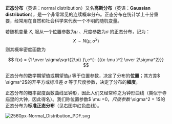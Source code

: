 **正态分布**（英语：normal distribution）又名**高斯分布**（英语：**Gaussian distribution**），是一个非常常见的连续概率分布。正态分布在统计学上十分重要，经常用在自然和社会科学来代表一个不明的随机变量。

若随机变量 $X$, 服从一个位置参数为$\mu$ 、尺度参数为$\sigma$ 的正态分布，记为：
$$
X \sim N(\mu,\sigma^2)
$$
则其概率密度函数为

$$
f(x) = {1 \over \sigma\sqrt{2\pi} }\,e^{- {{(x-\mu )^2 \over 2\sigma^2}}}
$$


 正态分布的数学期望值或期望值$\mu$ 等于位置参数，决定了分布的**位置**；其方差$ \sigma^2$的开平方或标准差 $\sigma$ 等于尺度参数，决定了分布的**幅度**。

正态分布的概率密度函数曲线呈钟形，因此人们又经常称之为钟形曲线（类似于寺庙里的大钟，因此得名）。我们称位置参数$ \mu =0$，尺度参数$ \sigma^2 = 1$的正态分布为**标准正态分布**（见右图中红色曲线）。

![2560px-Normal_Distribution_PDF.svg](C:\Users\j00496872\Desktop\Notes\raw_images\2560px-Normal_Distribution_PDF.svg.png)